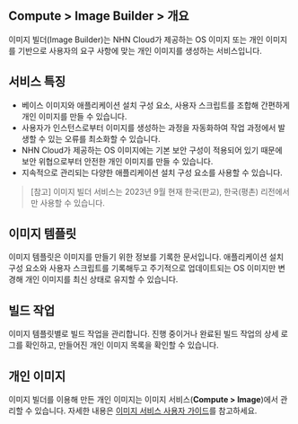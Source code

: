 ## Compute > Image Builder > 개요

이미지 빌더(Image Builder)는 NHN Cloud가 제공하는 OS 이미지 또는 개인 이미지를 기반으로 사용자의 요구 사항에 맞는 개인 이미지를 생성하는 서비스입니다.

## 서비스 특징
* 베이스 이미지와 애플리케이션 설치 구성 요소, 사용자 스크립트를 조합해 간편하게 개인 이미지를 만들 수 있습니다.
* 사용자가 인스턴스로부터 이미지를 생성하는 과정을 자동화하여 작업 과정에서 발생할 수 있는 오류를 최소화할 수 있습니다.
* NHN Cloud가 제공하는 OS 이미지에는 기본 보안 구성이 적용되어 있기 때문에 보안 위협으로부터 안전한 개인 이미지를 만들 수 있습니다.
* 지속적으로 관리되는 다양한 애플리케이션 설치 구성 요소를 사용할 수 있습니다.

> [참고]
> 이미지 빌더 서비스는 2023년 9월 현재 한국(판교), 한국(평촌) 리전에서만 사용할 수 있습니다.

## 이미지 템플릿
이미지 템플릿은 이미지를 만들기 위한 정보를 기록한 문서입니다. 애플리케이션 설치 구성 요소와 사용자 스크립트를 기록해두고 주기적으로 업데이트되는 OS 이미지만 변경해 개인 이미지를 최신 상태로 유지할 수 있습니다.

## 빌드 작업
이미지 템플릿별로 빌드 작업을 관리합니다. 진행 중이거나 완료된 빌드 작업의 상세 로그를 확인하고, 만들어진 개인 이미지 목록을 확인할 수 있습니다.

## 개인 이미지
이미지 빌더를 이용해 만든 개인 이미지는 이미지 서비스(**Compute > Image**)에서 관리할 수 있습니다. 자세한 내용은 [이미지 서비스 사용자 가이드](/Compute/Image/ko/overview/)를 참고하세요.
